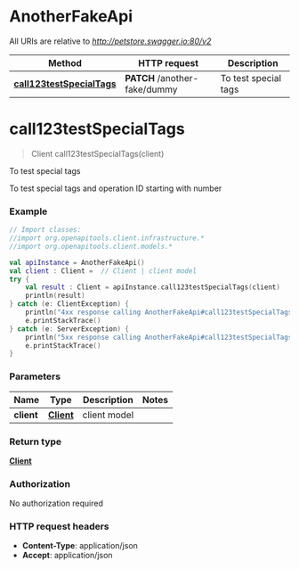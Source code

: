 # AnotherFakeApi

All URIs are relative to *http://petstore.swagger.io:80/v2*

Method | HTTP request | Description
------------- | ------------- | -------------
[**call123testSpecialTags**](AnotherFakeApi.md#call123testSpecialTags) | **PATCH** /another-fake/dummy | To test special tags


<a name="call123testSpecialTags"></a>
# **call123testSpecialTags**
> Client call123testSpecialTags(client)

To test special tags

To test special tags and operation ID starting with number

### Example
```kotlin
// Import classes:
//import org.openapitools.client.infrastructure.*
//import org.openapitools.client.models.*

val apiInstance = AnotherFakeApi()
val client : Client =  // Client | client model
try {
    val result : Client = apiInstance.call123testSpecialTags(client)
    println(result)
} catch (e: ClientException) {
    println("4xx response calling AnotherFakeApi#call123testSpecialTags")
    e.printStackTrace()
} catch (e: ServerException) {
    println("5xx response calling AnotherFakeApi#call123testSpecialTags")
    e.printStackTrace()
}
```

### Parameters

Name | Type | Description  | Notes
------------- | ------------- | ------------- | -------------
 **client** | [**Client**](Client.md)| client model |

### Return type

[**Client**](Client.md)

### Authorization

No authorization required

### HTTP request headers

 - **Content-Type**: application/json
 - **Accept**: application/json

